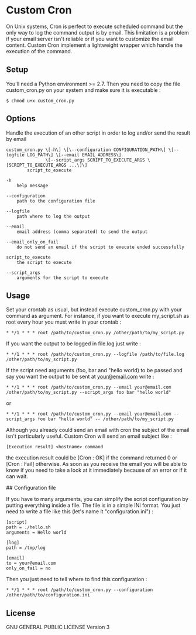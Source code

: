 # Custom Cron

On Unix systems, Cron is perfect to execute scheduled command but the only way to log the command output is by email.
This limitation is a problem if your email server isn't reliable or if you want to customize the email content.
Custom Cron implement a lightweight wrapper which handle the execution of the command.

## Setup

You'll need a Python environment >= 2.7. 
Then you need to copy the file custom_cron.py on your system and make sure it is executable :

	$ chmod u+x custom_cron.py

## Options

Handle the execution of an other script in order to log and/or send the result by email

	custom_cron.py \[-h\] \[\--configuration CONFIGURATION_PATH\] \[--logfile LOG_PATH\] \[--email EMAIL_ADDRESS\]
	               \[--script_args SCRIPT_TO_EXECUTE_ARGS \[SCRIPT_TO_EXECUTE_ARGS ...\]\]
			script_to_execute

	-h
		help message

    --configuration
        path to the configuration file

	--logfile 
		path where to log the output

	--email
		email address (comma separated) to send the output

	--email_only_on_fail
		do not send an email if the script to execute ended successfully

	script_to_execute
		the script to execute

	--script_args
		arguments for the script to execute

## Usage

Set your crontab as usual, but instead execute custom_cron.py with your command as argument.
For instance, if you want to execute my_script.sh as root every hour you must write in your crontab :

	* */1 * * * root /path/to/custom_cron.py /other/path/to/my_script.py

If you want the output to be logged in file.log just write :

	* */1 * * * root /path/to/custom_cron.py --logfile /path/to/file.log /other/path/to/my_script.py

If the script need arguments (foo, bar and "hello world) to be passed and say you want the output to be sent at your@email.com write :

	* */1 * * * root /path/to/custom_cron.py --email your@email.com /other/path/to/my_script.py --script_args foo bar "hello world"
or

	* */1 * * * root /path/to/custom_cron.py --email your@email.com --script_args foo bar "hello world" -- /other/path/to/my_script.py

Although you already could send an email with cron the subject of the email isn't particularly useful.
Custom Cron will send an email subject like :

	[Execution result] <hostname> command

the execution result could be [Cron : OK] if the command returned 0 or [Cron : Fail] otherwise.
As soon as you receive the email you will be able to know if you need to take a look at it immediately because of an error or if it can wait.

## Configuration file

If you have to many arguments, you can simplify the script configuration by putting everything inside a file.
The file is in a simple INI format. You just need to write a file like this (let's name it "configuration.ini") :

    [script]
    path = ./hello.sh
    arguments = Hello world

    [log]
    path = /tmp/log

    [email]
    to = your@email.com
    only_on_fail = no

Then you just need to tell where to find this configuration :

    * */1 * * * root /path/to/custom_cron.py --configuration /other/path/to/configuration.ini

## License

GNU GENERAL PUBLIC LICENSE Version 3
